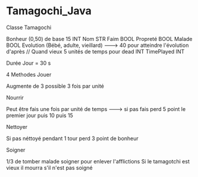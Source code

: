 # Tamagochi_Java

Classe Tamagochi 

Bonheur (0,50) de base 15 INT
Nom STR 
Faim BOOL 
Propreté BOOL
Malade BOOL
Evolution (Bébé, adulte, vieillard) ---> 40 pour atteindre l'évolution d'après // Quand vieux 5 unités de temps pour dead INT 
TimePlayed INT 


Durée Jour = 30 s





4 Methodes
Jouer

Augmente de 3 possible 3 fois par unité

Nourrir

Peut être fais une fois par unité de temps ---> si pas fais perd 5 point le premier jour puis 10 puis 15 
 
Nettoyer 

Si pas néttoyé pendant 1 tour perd 3 point de bonheur 

Soigner 

1/3 de tomber malade soigner pour enlever l'afflictions
Si le tamagotchi est vieux il mourra s'il n'est pas soigné 
